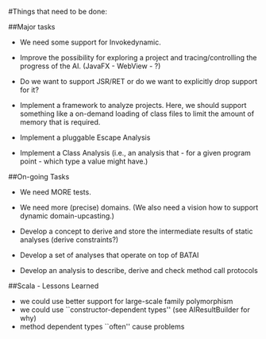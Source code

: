 #Things that need to be done:

##Major tasks

* We need some support for Invokedynamic.

* Improve the possibility for exploring a project and tracing/controlling the progress of the AI. (JavaFX - WebView - ?)

* Do we want to support JSR/RET or do we want to explicitly drop support for it?

* Implement a framework to analyze projects. Here, we should support something like a on-demand loading of class files to limit the amount of memory that is required.

* Implement a pluggable Escape Analysis

* Implement a Class Analysis (i.e., an analysis that - for a given program point - which type a value might have.)

##On-going Tasks

* We need MORE tests.

* We need more (precise) domains. (We also need a vision how to support dynamic domain-upcasting.)

* Develop a concept to derive and store the intermediate results of static analyses (derive constraints?)

* Develop a set of analyses that operate on top of BATAI

* Develop an analysis to describe, derive and check method call protocols


##Scala - Lessons Learned
- we could use better support for large-scale family polymorphism
- we could use ``constructor-dependent types'' (see AIResultBuilder for why)
- method dependent types ``often'' cause problems